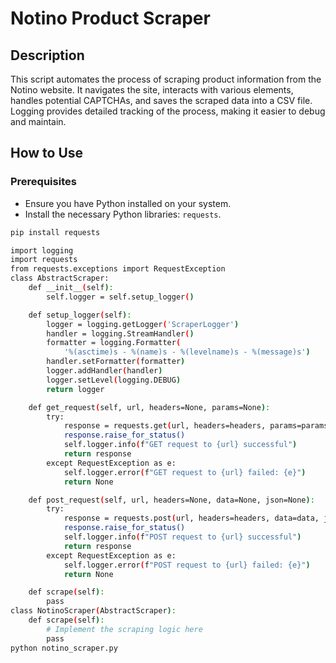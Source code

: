 # Notino Product Scraper

## Description

This script automates the process of scraping product information from the Notino website. It navigates the site, interacts with various elements, handles potential CAPTCHAs, and saves the scraped data into a CSV file. Logging provides detailed tracking of the process, making it easier to debug and maintain.

## How to Use

### Prerequisites

- Ensure you have Python installed on your system.
- Install the necessary Python libraries: `requests`.

```sh
pip install requests

import logging
import requests
from requests.exceptions import RequestException
class AbstractScraper:
    def __init__(self):
        self.logger = self.setup_logger()

    def setup_logger(self):
        logger = logging.getLogger('ScraperLogger')
        handler = logging.StreamHandler()
        formatter = logging.Formatter(
            '%(asctime)s - %(name)s - %(levelname)s - %(message)s')
        handler.setFormatter(formatter)
        logger.addHandler(handler)
        logger.setLevel(logging.DEBUG)
        return logger

    def get_request(self, url, headers=None, params=None):
        try:
            response = requests.get(url, headers=headers, params=params)
            response.raise_for_status()
            self.logger.info(f"GET request to {url} successful")
            return response
        except RequestException as e:
            self.logger.error(f"GET request to {url} failed: {e}")
            return None

    def post_request(self, url, headers=None, data=None, json=None):
        try:
            response = requests.post(url, headers=headers, data=data, json=json)
            response.raise_for_status()
            self.logger.info(f"POST request to {url} successful")
            return response
        except RequestException as e:
            self.logger.error(f"POST request to {url} failed: {e}")
            return None

    def scrape(self):
        pass
class NotinoScraper(AbstractScraper):
    def scrape(self):
        # Implement the scraping logic here
        pass
python notino_scraper.py
